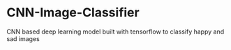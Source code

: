 # CNN-Image-Classifier

CNN based deep learning model built with tensorflow to classify happy and sad images
